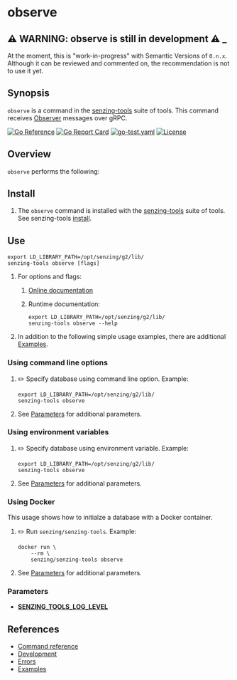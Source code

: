 # observe

## :warning: WARNING: observe is still in development :warning: _

At the moment, this is "work-in-progress" with Semantic Versions of `0.n.x`.
Although it can be reviewed and commented on,
the recommendation is not to use it yet.

## Synopsis

`observe` is a command in the
[senzing-tools](https://github.com/Senzing/senzing-tools)
suite of tools.
This command receives
[Observer](https://github.com/Senzing/go-observing)
messages over gRPC.

[![Go Reference](https://pkg.go.dev/badge/github.com/senzing/observe.svg)](https://pkg.go.dev/github.com/senzing/observe)
[![Go Report Card](https://goreportcard.com/badge/github.com/senzing/observe)](https://goreportcard.com/report/github.com/senzing/observe)
[![go-test.yaml](https://github.com/Senzing/observe/actions/workflows/go-test.yaml/badge.svg)](https://github.com/Senzing/observe/actions/workflows/go-test.yaml)
[![License](https://img.shields.io/badge/License-Apache2-brightgreen.svg)](https://github.com/Senzing/observe/blob/main/LICENSE)

## Overview

`observe` performs the following:

## Install

1. The `observe` command is installed with the
   [senzing-tools](https://github.com/Senzing/senzing-tools)
   suite of tools.
   See senzing-tools [install](https://github.com/Senzing/senzing-tools#install).

## Use

```console
export LD_LIBRARY_PATH=/opt/senzing/g2/lib/
senzing-tools observe [flags]
```

1. For options and flags:
    1. [Online documentation](https://hub.senzing.com/senzing-tools/senzing-tools_observe.html)
    1. Runtime documentation:

        ```console
        export LD_LIBRARY_PATH=/opt/senzing/g2/lib/
        senzing-tools observe --help
        ```

1. In addition to the following simple usage examples, there are additional [Examples](docs/examples.md).

### Using command line options

1. :pencil2: Specify database using command line option.
   Example:

    ```console
    export LD_LIBRARY_PATH=/opt/senzing/g2/lib/
    senzing-tools observe
    ```

1. See [Parameters](#parameters) for additional parameters.

### Using environment variables

1. :pencil2: Specify database using environment variable.
   Example:

    ```console
    export LD_LIBRARY_PATH=/opt/senzing/g2/lib/
    senzing-tools observe
    ```

1. See [Parameters](#parameters) for additional parameters.

### Using Docker

This usage shows how to initialze a database with a Docker container.

1. :pencil2: Run `senzing/senzing-tools`.
   Example:

    ```console
    docker run \
        --rm \
        senzing/senzing-tools observe
    ```

1. See [Parameters](#parameters) for additional parameters.

### Parameters

- **[SENZING_TOOLS_LOG_LEVEL](https://github.com/Senzing/knowledge-base/blob/main/lists/environment-variables.md#senzing_tools_log_level)**

## References

- [Command reference](https://hub.senzing.com/senzing-tools/senzing-tools_observe.html)
- [Development](docs/development.md)
- [Errors](docs/errors.md)
- [Examples](docs/examples.md)
